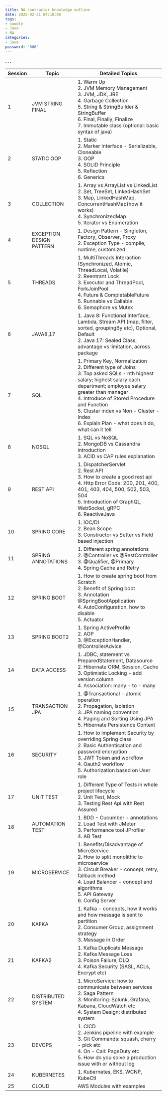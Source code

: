 ```yaml
---
title: NA contractor knowledge outline
date: 2025-02-21 04:18:08
tags:
- noodle
- Java
- NA
categories:
- Java
password: '886'
---
```




**. . .**<!-- more -->

| Session | Topic | Detailed Topics |
|--|--|--|
| 1 | JVM STRING FINAL | 1. Warm Up<br>2. JVM Memory Management<br>3. JVM, JDK, JRE<br>4. Garbage Collection<br>5. String & StringBuilder & StringBuffer<br>6. Final, Finally, Finalize<br>7. Immutable class (optional: basic syntax of java) |
| 2 | STATIC OOP | 1. Static<br>2. Marker Interface - Serializable, Cloneable<br>3. OOP<br>4. SOLID Principle<br>5. Reflection<br>6. Generics |
| 3 | COLLECTION | 1. Array vs ArrayList vs LinkedList<br>2. Set, TreeSet, LinkedHashSet<br>3. Map, LinkedHashMap, ConcurrentHashMap(how it works)<br>4. SynchronizedMap<br>5. Iterator vs Enumeration |
| 4 | EXCEPTION DESIGN PATTERN | 1. Design Pattern - Singleton, Factory, Observer, Proxy<br>2. Exception Type - compile, runtime, customized |
| 5 | THREADS | 1. MultiThreads Interaction (Synchronized, Atomic, ThreadLocal, Volatile)<br>2. Reentrant Lock<br>3. Executor and ThreadPool, ForkJoinPool<br>4. Future & CompletableFuture<br>5. Runnable vs Callable<br>6. Semaphore vs Mutex |
| 6 | JAVA8,17 | 1. Java 8: Functional Interface, Lambda, Stream API (map, filter, sorted, groupingBy etc), Optional, Default<br>2. Java 17: Sealed Class, advantage vs limitation, across package |
| 7 | SQL | 1. Primary Key, Normalization<br>2. Different type of Joins<br>3. Top asked SQLs - nth highest salary; highest salary each department; employee salary greater than manager<br>4. Introduce of Stored Procedure and Function<br>5. Cluster index vs Non - Cluster - Index<br>6. Explain Plan - what does it do, what can it tell |
| 8 | NOSQL | 1. SQL vs NoSQL<br>2. MongoDB vs Cassandra introduction<br>3. ACID vs CAP rules explanation |
| 9 | REST API | 1. DispatcherServlet<br>2. Rest API<br>3. How to create a good rest api<br>4. Http Error Code: 200, 201, 400, 401, 403, 404, 500, 502, 503, 504<br>5. Introduction of GraphQL, WebSocket, gRPC<br>6. ReactiveJava |
| 10 | SPRING CORE | 1. IOC/DI<br>2. Bean Scope<br>3. Constructor vs Setter vs Field based injection |
| 11 | SPRING ANNOTATIONS | 1. Different spring annotations<br>2. @Controller vs @RestController<br>3. @Qualifier, @Primary<br>4. Spring Cache and Retry |
| 12 | SPRING BOOT | 1. How to create spring boot from Scratch<br>2. Benefit of Spring boot<br>3. Annotation @SpringBootApplication<br>4. AutoConfiguration, how to disable<br>5. Actuator |
| 13 | SPRING BOOT2 | 1. Spring ActiveProfile<br>2. AOP<br>3. @ExceptionHandler, @ControllerAdvice |
| 14 | DATA ACCESS | 1. JDBC, statement vs PreparedStatement, Datasource<br>2. Hibernate ORM, Session, Cache<br>3. Optimistic Locking - add version column<br>4. Association: many - to - many |
| 15 | TRANSACTION JPA | 1. @Transactional - atomic operation<br>2. Propagation, Isolation<br>3. JPA naming convention<br>4. Paging and Sorting Using JPA<br>5. Hibernate Persistence Context |
| 16 | SECURITY | 1. How to implement Security by overriding Spring class<br>2. Basic Authentication and password encryption<br>3. JWT Token and workflow<br>4. Oauth2 workflow<br>5. Authorization based on User role |
| 17 | UNIT TEST | 1. Different Type of Tests in whole project lifecycle<br>2. Unit Test, Mock<br>3. Testing Rest Api with Rest Assured |
| 18 | AUTOMATION TEST | 1. BDD - Cucumber - annotations<br>2. Load Test with JMeter<br>3. Performance tool JProfiler<br>4. AB Test |
| 19 | MICROSERVICE | 1. Benefits/Disadvantage of MicroService<br>2. How to split monolithic to microservice<br>3. Circuit Breaker - concept, retry, fallback method<br>4. Load Balancer - concept and algorithms<br>5. API Gateway<br>6. Config Server |
| 20 | KAFKA | 1. Kafka - concepts, how it works and how message is sent to partition<br>2. Consumer Group, assignment strategy<br>3. Message in Order |
| 21 | KAFKA2 | 1. Kafka Duplicate Message<br>2. Kafka Message Loss<br>3. Poison Failure, DLQ<br>4. Kafka Security (SASL, ACLs, Encrypt etc) |
| 22 | DISTRIBUTED SYSTEM | 1. MicroService: how to communicate between services<br>2. Saga Pattern<br>3. Monitoring: Splunk, Grafana, Kabana, CloudWatch etc<br>4. System Design: distributed system |
| 23 | DEVOPS | 1. CICD<br>2. Jenkins pipeline with example<br>3. Git Commands: squash, cherry - pick etc<br>4. On - Call: PageDuty etc<br>5. How do you solve a production issue with or without log |
| 24 | KUBERNETES | 1. Kubernetes, EKS, WCNP, KubeCtl |
| 25 | CLOUD | AWS Modules with examples | 